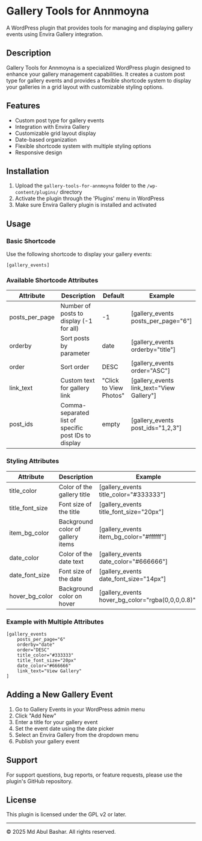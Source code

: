 # Gallery Tools for Annmoyna

A WordPress plugin that provides tools for managing and displaying gallery events using Envira Gallery integration.

## Description

Gallery Tools for Annmoyna is a specialized WordPress plugin designed to enhance your gallery management capabilities. It creates a custom post type for gallery events and provides a flexible shortcode system to display your galleries in a grid layout with customizable styling options.

## Features

- Custom post type for gallery events
- Integration with Envira Gallery
- Customizable grid layout display
- Date-based organization
- Flexible shortcode system with multiple styling options
- Responsive design

## Installation

1. Upload the `gallery-tools-for-annmoyna` folder to the `/wp-content/plugins/` directory
2. Activate the plugin through the 'Plugins' menu in WordPress
3. Make sure Envira Gallery plugin is installed and activated

## Usage

### Basic Shortcode

Use the following shortcode to display your gallery events:

```
[gallery_events]
```

### Available Shortcode Attributes

| Attribute | Description | Default | Example |
|-----------|-------------|---------|----------|
| posts_per_page | Number of posts to display (-1 for all) | -1 | [gallery_events posts_per_page="6"] |
| orderby | Sort posts by parameter | date | [gallery_events orderby="title"] |
| order | Sort order | DESC | [gallery_events order="ASC"] |
| link_text | Custom text for gallery link | "Click to View Photos" | [gallery_events link_text="View Gallery"] |
| post_ids | Comma-separated list of specific post IDs to display | empty | [gallery_events post_ids="1,2,3"] |

### Styling Attributes

| Attribute | Description | Example |
|-----------|-------------|----------|
| title_color | Color of the gallery title | [gallery_events title_color="#333333"] |
| title_font_size | Font size of the title | [gallery_events title_font_size="20px"] |
| item_bg_color | Background color of gallery items | [gallery_events item_bg_color="#ffffff"] |
| date_color | Color of the date text | [gallery_events date_color="#666666"] |
| date_font_size | Font size of the date | [gallery_events date_font_size="14px"] |
| hover_bg_color | Background color on hover | [gallery_events hover_bg_color="rgba(0,0,0,0.8)"] |

### Example with Multiple Attributes

```
[gallery_events
    posts_per_page="6"
    orderby="date"
    order="DESC"
    title_color="#333333"
    title_font_size="20px"
    date_color="#666666"
    link_text="View Gallery"
]
```

## Adding a New Gallery Event

1. Go to Gallery Events in your WordPress admin menu
2. Click "Add New"
3. Enter a title for your gallery event
4. Set the event date using the date picker
5. Select an Envira Gallery from the dropdown menu
6. Publish your gallery event

## Support

For support questions, bug reports, or feature requests, please use the plugin's GitHub repository.

## License

This plugin is licensed under the GPL v2 or later.

---

&copy; 2025 Md Abul Bashar. All rights reserved.